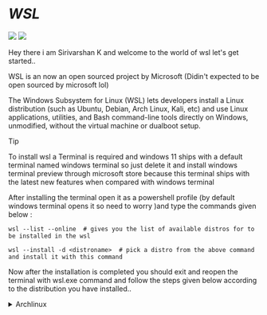 # *WSL*

![](https://img.shields.io/github/last-commit/varshan-4068/wsl-setup?&style=for-the-badge&color=FFB1C8&logoColor=D9E0EE&labelColor=292324)
![](https://img.shields.io/github/repo-size/varshan-4068/wsl-setup?color=CAC992&label=SIZE&logo=googledrive&style=for-the-badge&logoColor=D9E0EE&labelColor=292324)

Hey there i am Sirivarshan K and welcome to the world of wsl let's get started..

WSL is an now an open sourced project by Microsoft (Didin't expected to be open sourced by microsoft lol)

The Windows Subsystem for Linux (WSL) lets developers install a Linux distribution (such as Ubuntu, Debian, Arch Linux, Kali, etc) and use Linux applications, utilities, and Bash command-line tools directly on Windows, unmodified, without the virtual machine or dualboot setup.

> [!Tip]
> To install wsl a Terminal is required and windows 11 ships with a default terminal named windows terminal so just delete it and install windows terminal preview through microsoft store because this terminal ships with the latest new features when compared with windows terminal

After installing the terminal open it as a powershell profile (by default windows terminal opens it so need to worry )and type the commands given below :

    wsl --list --online  # gives you the list of available distros for to be installed in the wsl  
  
    wsl --install -d <distroname>  # pick a distro from the above command and install it with this command

Now after the installation is completed you should exit and reopen the terminal with wsl.exe command and follow the steps given below according to the distribution you have installed..

<details>

<summary> Archlinux </summary>

- If you have installed archlinux then type wsl.exe in your windows terminal and you would be entering into the bash(a default shell in linux) environment of linux as a root user so to add a sudo user and open wsl as sudo user follow the commands mentioned below : 
    
      useradd <your preferred user>  # here replace <your preferred user> with the user name you wanna create for example useradd izagi

      passwd <username>  # if u have created a user as for example izagi with the above command then to create a user password for the user izagi use this command 

      usermod -aG wheel <username>  # this command is used to modify your user for example the user izagi as a sudo user 
    
      visudo  # Opens the sudoers file and you need to uncomment the line  %wheel ALL=(ALL) ALL by erasing the # in thae opened sudoers file now after uncommenting save the file and exit with :wq 

      su <username>  # to switch from root user to the sudo user for example the user izagi 

- Finally we had added a new user with sudo previleges, now whenever we open the wsl if you need to login as the created user with sudo privileges instead of a root user open your powershell and type the commands below : 

      wsl --manage archlinux --set-default-user <username>  # this command helps wsl to open bash shell with created user for example izagi instead of a root user

- Exit the powershell and now open the windows terminal and type wsl.exe Boom! you have been logged in as the created user with sudo previlegies instead of a root user. So after this type the command given below :

      sudo pacman -Sy  # it will ask for sudo password enter your's and update the pacman 

- That's it now u can install the pacman packages that you needed to be in your wsl..

- I hope i explained it in detail with proper explanation But if u want a perfect non detailed Setup Check down the Summary Section Below...

# *Summary*

- Uninstall Windows Terminal and Install Windows Terminal Preview app from microsoft store..

       wsl --list --online  # gives you the list of available distros for to be installed in the wsl  --> In powershell 
  
      wsl --install -d <distroname>  # pick a distro from the above command and install it with this command --> In powershell 

      wsl.exe --> In powershell 
    
      useradd <your preferred user>  # here replace <your preferred user> with the user name you wanna create for example useradd izagi --> In wsl

      passwd <username>  # if u have created a user as for example izagi with the above command then to create a user password for the user izagi use this command --> In wsl 

      usermod -aG wheel <username>  # this command is used to modify your user for example the user izagi as a sudo user --> In wsl
    
      visudo  # Opens the sudoers file and you need to uncomment the line  %wheel ALL=(ALL) ALL by erasing the # in thae opened sudoers file now after uncommenting save the file and exit with :wq    --> In wsl

      su <username>  # to switch from root user to the sudo user for example the user izagi  --> In wsl

      wsl --manage archlinux --set-default-user <username>  # this command helps wsl to open bash shell with created user for example izagi instead of a root user    --> In powershell 

      sudo pacman -Sy archlinux-keyring base-devel   # it will ask for sudo password enter your's and update the pacman  --> In wsl 

      sudo pacman -Su --> In wsl 

      sudo pacman -S (needed packages to install) --> In wsl 

Recommended Packages : neovim base base-devel yazi fzf zoxide eza bash-completion git npm gcc wget curl unzip 

To Install My Neovim Setup Checkout my [Neovim-Setup Repo](https://github.com/varshan-4068/Neovim-Setup.git) and Enjoy Using and Learning it...

</details>

